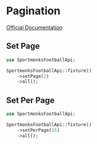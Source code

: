 # Pagination

[Official Documentation](https://docs.sportmonks.com/football2/tutorials-and-guides/tutorials/introduction/pagination)

## Set Page

```php
use SportmonksFootballApi;

SportmonksFootballApi::fixture()
	->setPage(2)
	->all();
```

## Set Per Page

```php
use SportmonksFootballApi;

SportmonksFootballApi::fixture()
	->setPerPage(15)
	->all();
```
